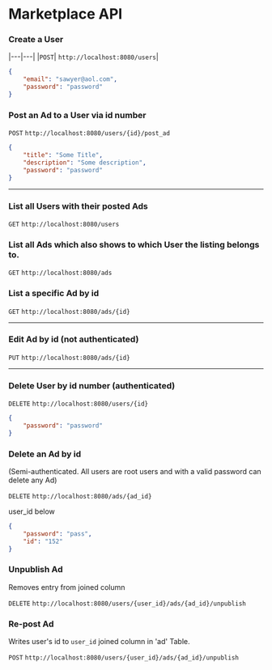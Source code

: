 # Marketplace API



### Create a User

|---|---|
|`POST`| `http://localhost:8080/users`|

```JSON
{
    "email": "sawyer@aol.com",
    "password": "password"
}
```


### Post an Ad to a User via id number

`POST` `http://localhost:8080/users/{id}/post_ad`
```json
{
    "title": "Some Title",
    "description": "Some description",
    "password": "password"
}
```

---







### List all Users with their posted Ads

`GET` `http://localhost:8080/users`

### List all Ads which also shows to which User the listing belongs to.

`GET` `http://localhost:8080/ads`

### List a specific Ad by id

`GET` `http://localhost:8080/ads/{id}`

---






### Edit Ad by id (not authenticated)

`PUT` `http://localhost:8080/ads/{id}`

---






### Delete User by id number (authenticated)

`DELETE` `http://localhost:8080/users/{id}`

```json
{
    "password": "password"
}
```

### Delete an Ad by id 
(Semi-authenticated. All users are root users and with a valid password can delete any Ad)

`DELETE` `http://localhost:8080/ads/{ad_id}`

user_id below
```json
{
    "password": "pass",
    "id": "152"
}
```
### Unpublish Ad 
Removes entry from joined column

`DELETE` `http://localhost:8080/users/{user_id}/ads/{ad_id}/unpublish`

### Re-post Ad 
Writes user's id to `user_id` joined column in 'ad' Table.

`POST` `http://localhost:8080/users/{user_id}/ads/{ad_id}/unpublish`

